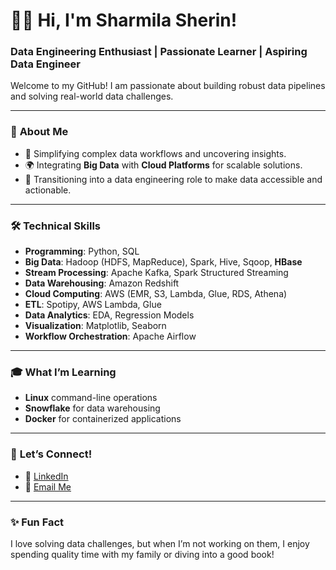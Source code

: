 # 👩‍💻 Hi, I'm Sharmila Sherin!  
### Data Engineering Enthusiast | Passionate Learner | Aspiring Data Engineer  

Welcome to my GitHub! I am passionate about building robust data pipelines and solving real-world data challenges.

---

### 🌟 **About Me**  
- 🧩 Simplifying complex data workflows and uncovering insights.  
- 🌍 Integrating **Big Data** with **Cloud Platforms** for scalable solutions.  
- 🎯 Transitioning into a data engineering role to make data accessible and actionable.

---

### 🛠️ **Technical Skills**  
- **Programming**: Python, SQL  
- **Big Data**: Hadoop (HDFS, MapReduce), Spark, Hive, Sqoop, **HBase**  
- **Stream Processing**: Apache Kafka, Spark Structured Streaming  
- **Data Warehousing**: Amazon Redshift  
- **Cloud Computing**: AWS (EMR, S3, Lambda, Glue, RDS, Athena)  
- **ETL**: Spotipy, AWS Lambda, Glue  
- **Data Analytics**: EDA, Regression Models  
- **Visualization**: Matplotlib, Seaborn  
- **Workflow Orchestration**: Apache Airflow

---

### 🎓 **What I’m Learning**  
- **Linux** command-line operations  
- **Snowflake** for data warehousing  
- **Docker** for containerized applications

---

### 🤝 **Let’s Connect!**  
- 💼 [LinkedIn](https://www.linkedin.com/in/sharmila-sherin)  
- 📧 [Email Me](sharmilasherinpattu@gmail.com)  

---

### ✨ Fun Fact  
I love solving data challenges, but when I’m not working on them, I enjoy spending quality time with my family or diving into a good book!

 



